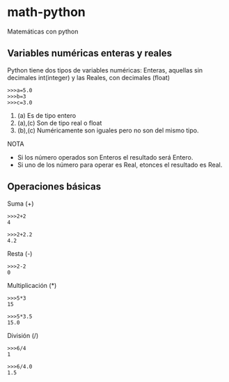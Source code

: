 math-python
===========

Matemáticas con python

Variables numéricas enteras y reales
---
Python tiene dos tipos de variables numéricas: Enteras, aquellas sin decimales int(integer) y las Reales, con decimales (float) 
```
>>>a=5.0
>>>b=3
>>>c=3.0
```
1. (a) Es de tipo entero
2. (a),(c) Son de tipo real o float
3. (b),(c) Numéricamente son iguales pero no son del mismo tipo.

NOTA
* Si los número operados son Enteros el resultado será Entero.
* Si uno de los número para operar es Real, etonces el resultado es Real.

Operaciones básicas
---
Suma (+)
```
>>>2+2
4
```
```
>>>2+2.2
4.2
```
Resta (-)
```
>>>2-2
0
```
Multiplicación (*)
```
>>>5*3
15
```
```
>>>5*3.5
15.0
```
División (/)
```
>>>6/4
1
```
```
>>>6/4.0
1.5
```
